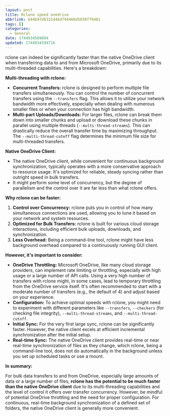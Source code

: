 ```yaml
---
layout: post
title: Rclone speed onedrive
abbrlink: 644b97d8331d46df94468d5038ff9481
tags: []
categories:
  - General
date: 1744934569894
updated: 1744934594716
---
```


rclone can indeed be significantly faster than the native OneDrive client when transferring data to and from Microsoft OneDrive, primarily due to its multi-threaded capabilities. Here's a breakdown:

**Multi-threading with rclone:**

- **Concurrent Transfers:** rclone is designed to perform multiple file transfers simultaneously. You can control the number of concurrent transfers using the `--transfers` flag. This allows it to utilize your network bandwidth more effectively, especially when dealing with numerous smaller files or when your connection has high bandwidth.
- **Multi-part Uploads/Downloads:** For larger files, rclone can break them down into smaller chunks and upload or download these chunks in parallel using multiple threads (`--multi-thread-streams`). This can drastically reduce the overall transfer time by maximizing throughput. The `--multi-thread-cutoff` flag determines the minimum file size for multi-threaded transfers.

**Native OneDrive Client:**

- The native OneDrive client, while convenient for continuous background synchronization, typically operates with a more conservative approach to resource usage. It's optimized for reliable, steady syncing rather than outright speed in bulk transfers.
- It might perform some level of concurrency, but the degree of parallelism and the control over it are far less than what rclone offers.

**Why rclone can be faster:**

1. **Control over Concurrency:** rclone puts you in control of how many simultaneous connections are used, allowing you to tune it based on your network and system resources.
2. **Optimized for Bulk Transfers:** rclone is built for various cloud storage interactions, including efficient bulk uploads, downloads, and synchronization.
3. **Less Overhead:** Being a command-line tool, rclone might have less background overhead compared to a continuously running GUI client.

**However, it's important to consider:**

- **OneDrive Throttling:** Microsoft OneDrive, like many cloud storage providers, can implement rate limiting or throttling, especially with high usage or a large number of API calls. Using a very high number of transfers with rclone might, in some cases, lead to temporary throttling from the OneDrive service itself. It's often recommended to start with a moderate number of transfers (e.g., the default of 4) and adjust based on your experience.
- **Configuration:** To achieve optimal speeds with rclone, you might need to experiment with different parameters like `--transfers`, `--checkers` (for checking file integrity), `--multi-thread-streams`, and `--multi-thread-cutoff`.
- **Initial Sync:** For the very first large sync, rclone can be significantly faster. However, the native client excels at efficient incremental synchronization after the initial setup.
- **Real-time Sync:** The native OneDrive client provides real-time or near real-time synchronization of files as they change, which rclone, being a command-line tool, does not do automatically in the background unless you set up scheduled tasks or use a mount.

**In summary:**

For bulk data transfers to and from OneDrive, especially large amounts of data or a large number of files, **rclone has the potential to be much faster than the native OneDrive client** due to its multi-threading capabilities and the level of control it offers over transfer concurrency. However, be mindful of potential OneDrive throttling and the need for proper configuration. For continuous, real-time background synchronization of a defined set of folders, the native OneDrive client is generally more convenient.
